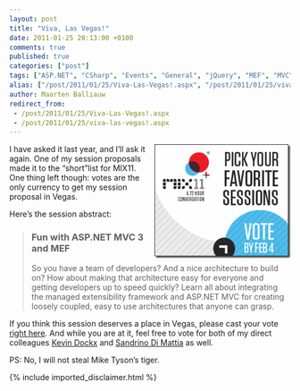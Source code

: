 ```yaml
---
layout: post
title: "Viva, Las Vegas!"
date: 2011-01-25 20:13:00 +0100
comments: true
published: true
categories: ["post"]
tags: ["ASP.NET", "CSharp", "Events", "General", "jQuery", "MEF", "MVC", "Personal", "Presentations"]
alias: ["/post/2011/01/25/Viva-Las-Vegas!.aspx", "/post/2011/01/25/viva-las-vegas!.aspx"]
author: Maarten Balliauw
redirect_from:
 - /post/2011/01/25/Viva-Las-Vegas!.aspx
 - /post/2011/01/25/viva-las-vegas!.aspx
---
```

<p><a href="http://live.visitmix.com/OpenCall/Vote/Session/10"><img style="background-image: none; border-bottom: 0px; border-left: 0px; margin: 0px 0px 5px 5px; padding-left: 0px; padding-right: 0px; display: inline; float: right; border-top: 0px; border-right: 0px; padding-top: 0px" title="Vote your MIX session" src="/images/300x250_Mix11_011011_US_b.gif" border="0" alt="Vote your MIX session" width="244" height="204" align="right" /></a>I have asked it last year, and I&rsquo;ll ask it again. One of my session proposals made it to the &ldquo;short&rdquo;list for MIX11. One thing left though: votes are the only currency to get my session proposal in Vegas.</p>
<p>Here&rsquo;s the session abstract:</p>


<blockquote>
<h3>Fun with ASP.NET MVC 3 and MEF</h3>
<p>So you have a team of developers? And a nice architecture to build on? How about making that architecture easy for everyone and getting developers up to speed quickly? Learn all about integrating the managed extensibility framework and ASP.NET MVC for creating loosely coupled, easy to use architectures that anyone can grasp.</p>


</blockquote>


<p>If you think this session deserves a place in Vegas, please cast your vote <a href="http://live.visitmix.com/OpenCall/Vote/Session/10">right here</a>. And while you are at it, feel free to vote for both of my direct colleagues <a href="http://live.visitmix.com/OpenCall/Vote/Session/39">Kevin Dockx</a> and <a href="http://live.visitmix.com/OpenCall/Vote/Session/38">Sandrino Di Mattia</a> as well.</p>
<p>PS: No, I will not steal Mike Tyson&rsquo;s tiger.</p>

{% include imported_disclaimer.html %}

